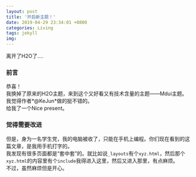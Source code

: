 ```yaml
---
layout: post
title: '开启新主题！'
date: 2019-04-29 23:34:01 +0800
categories: Living
tags: jekyll
img: 
---
```

离开了H2O了....

### 前言
恭喜！  
我换掉了原来的H2O主题，来到这个又好看又有技术含量的主题——Mdui主题。  
我觉得作者*@KeJun*做的挺不错的。  
给我了一个Nice present。

### 觉得需要改进
但是，身为一名学生党，我的电脑被收了，只能在手机上编程。你们现在看到的这篇文章，是我用手机打字的。  
我发现有很多页面都是“套中套”的。就比如说`_layouts`有个`xyz.html`，然后那个`xyz.html`的内容里有个`include`我得进入这里，然后又进入那里，有点麻烦。  
不过，虽然麻烦但是开心。
